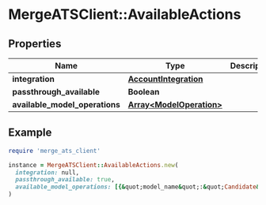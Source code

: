 # MergeATSClient::AvailableActions

## Properties

| Name | Type | Description | Notes |
| ---- | ---- | ----------- | ----- |
| **integration** | [**AccountIntegration**](AccountIntegration.md) |  |  |
| **passthrough_available** | **Boolean** |  |  |
| **available_model_operations** | [**Array&lt;ModelOperation&gt;**](ModelOperation.md) |  | [optional] |

## Example

```ruby
require 'merge_ats_client'

instance = MergeATSClient::AvailableActions.new(
  integration: null,
  passthrough_available: true,
  available_model_operations: [{&quot;model_name&quot;:&quot;Candidate&quot;,&quot;available_operations&quot;:[&quot;FETCH&quot;,&quot;CREATE&quot;],&quot;required_post_parameters&quot;:[&quot;remote_user_id&quot;],&quot;supported_fields&quot;:[&quot;first_name&quot;,&quot;last_name&quot;,&quot;company&quot;,&quot;title&quot;]}]
)
```


